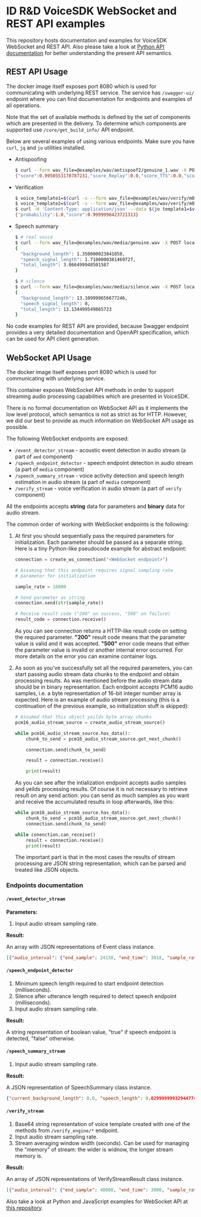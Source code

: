 ID R&D VoiceSDK WebSocket and REST API examples
===============================================

This repository hosts documentation and examples for VoiceSDK WebSocket and REST API. Also please
take a look at [Python API documentation](https://docs.idrnd.net/voice/python) for better 
understanding the present API semantics.

REST API Usage
--------------

The docker image itself exposes port 8080 which is used for communicating with
underlying REST service. The service has `/swagger-ui/` endpoint
where you can find documentation for endpoints and examples of all operations.

Note that the set of available methods is defined by the set of components which are presented
in the delivery. To determine which components are supported use `/core/get_build_info/`
API endpoint.

Below are several examples of using various endpoints.
Make sure you have `curl`, `jq` and `jo` utilities installed.

* Antispoofing
  ```bash
  $ curl --form wav_file=@examples/wav/antispoof2/genuine_1.wav -X POST localhost:8080/antispoof_engine/is_spoof_file
  {"score":0.9950553178787231,"score_Replay":0.0,"score_TTS":0.0,"score_VC":0.0}
  ```

* Verification
  ```bash
  $ voice_template1=$(curl -s --form wav_file=@examples/wav/verify/m001_01_001.wav -X POST localhost:8080/verify_engine/create_voice_template_from_file | jq -r)
  $ voice_template2=$(curl -s --form wav_file=@examples/wav/verify/m001_02_001.wav -X POST localhost:8080/verify_engine/create_voice_template_from_file | jq -r)
  $ curl -H 'Content-Type: application/json' --data $(jo template1=$voice_template1 template2=$voice_template1) -X POST localhost:8080/verify_engine/verify
  {"probability":1.0,"score":0.9999996423721313}
  ```

* Speech summary
  ```bash
  $ # real voice
  $ curl --form wav_file=@examples/wav/media/genuine.wav -X POST localhost:8080/speech_summary_engine/get_speech_summary_from_file | jq 'del(.vad_result)'
  {
    "background_length": 1.350000023841858,
    "speech_signal_length": 1.7100000381469727,
    "total_length": 3.066499948501587
  }
  
  $ # silence
  $ curl --form wav_file=@examples/wav/media/silence.wav -X POST localhost:8080/speech_summary_engine/get_speech_summary_from_file | jq 'del(.vad_result)'
  {
    "background_length": 13.109999656677246,
    "speech_signal_length": 0,
    "total_length": 13.134499549865723
  }
  ```

No code examples for REST API are provided, because Swagger endpoint provides a very detailed documentation
and OpenAPI specification, which can be used for API client generation.

WebSocket API Usage
-------------------

The docker image itself exposes port 8080 which is used for communicating with
underlying service.

This container exposes WebSocket API methods in order to support streaming audio
processing capabilities which are presented in VoiceSDK.

There is no formal documentation on WebSocket API as it implements
the low level protocol, which semantics is not as strict as for HTTP. However, we did our
best to provide as much information on WebSocket API usage as possible.

The following WebSocket endpoints are exposed:

* `/event_detector_stream` - acoustic event detection in audio stream (a part of `aed` component)
* `/speech_endpoint_detector` - speech endpoint detection in audio stream (a part of `media` component)
* `/speech_summary_stream` - voice activity detection and speech length estimation in audio stream
  (a part of `media` component)
* `/verify_stream` - voice verification in audio stream (a part of `verify` component)

All the endpoints accepts **string** data for parameters and **binary** data for audio stream.

The common order of working with WebSocket endpoints is the following:

1. At first you should sequentially pass the required parameters for initialization. Each parameter should be
   passed as a separate string. Here is a tiny Python-like pseudocode example for abstract endpoint:

   ```python
   connection = create_ws_connection("<WebSocket endpoint>")

   # Assuming that this endpoint requires signal sampling rate
   # parameter for initialization

   sample_rate = 16000

   # Send parameter as string
   connection.send(str(sample_rate))

   # Receive result code ("200" on success, "500" on failure)
   result_code = connection.receive()
   ```

   As you can see connection returns a HTTP-like result code on setting the required parameter.
   **"200"** result code means that the parameter value is valid and it was accepted.
   **"500"** error code means that either the parameter value is invalid or another internal error occurred. For more details on the error you can examine container logs.

2. As soon as you've successfully set all the required parameters, you can start passing audio stream
   data chunks to the endpoint and obtain processing results. As was mentioned before the audio stream data should
   be in binary representation. Each endpoint accepts PCM16 audio samples, i.e. a byte representation of 16-bit
   integer number array is expected. Here is an example of audio stream processing (this is a continuation of
   the previous example, so initialization stuff is skipped):

   ```python
   # Assumed that this object yeilds byte array chunks
   pcm16_audio_stream_source = create_audio_stream_source()

   while pcm16_audio_stream_source.has_data():
       chunk_to_send = pcm16_audio_stream_source.get_next_chunk()

       connection.send(chunk_to_send)

       result = connection.receive()

       print(result)
   ```

   As you can see after the intialization endpoint accepts audio samples and yeilds processing results. Of course
   it is not necessary to retrieve result on any send action: you can send as much samples as you want and receive
   the accumulated results in loop afterwards, like this:

   ```python
   while pcm16_audio_stream_source.has_data():
       chunk_to_send = pcm16_audio_stream_source.get_next_chunk()
       connection.send(chunk_to_send)

   while conenction.can_receive()
       result = connection.receive()
       print(result)
   ```

   The important part is that in the most cases the results of stream processing are JSON string representation,
   which can be parsed and treated like JSON objects.


### Endpoints documentation 

#### `/event_detector_stream`

**Parameters:**

1. Input audio stream sampling rate.

**Result:**

An array with JSON representations of Event class instance.

```json
[{"audio_interval": {"end_sample": 24150, "end_time": 3018, "sample_rate": 8000, "start_sample": 0, "start_time": 0}, "event_type": "Cough", "probability": 0.9999734163284302}]
```

#### `/speech_endpoint_detector`

1. Minimum speech length required to start endpoint detection (milliseconds).
2. Silence after utterance length required to detect speech endpoint (milliseconds).
3. Input audio stream sampling rate.

**Result:**

A string representation of boolean value, "true" if speech endpoint is detected, "false" otherwise.

#### `/speech_summary_stream`

1. Input audio stream sampling rate.

**Result:**

A JSON representation of SpeechSummary class instance.

```json
{"current_background_length": 0.0, "speech_length": 0.029999999329447746, "current_speech_summary": {"background_length": 0.33000001311302185, "speech_signal_length": 0.029999999329447746, "total_length": 0.38331249356269836, "vad_result": {"frame_length_ms": 30.0, "frames": [false, false, false, false, false, false, false, false, false, false, false, true]}}}
```

#### `/verify_stream`

1. Base64 string representation of voice template created with one of the methods from `/verify_engine/*` endpoint.
2. Input audio stream sampling rate.
3. Stream averaging window width (seconds). Can be used for managing the "memory" of stream: the wider is widnow, the longer
   stream memory is.

**Result:**

An array of JSON representations of VerifyStreamResult class instance.

```json
[{"audio_interval": {"end_sample": 48000, "end_time": 3000, "sample_rate": 16000, "start_sample": 0, "start_time": 0}, "verify_result": {"probability": 0.9999368786811829, "score": 0.6484680771827698}}]
```

Also take a look at Python and JavaScript examples for WebSocket API at [this repository](https://github.com/IDRnD/idvoice-rest-examples/websockets_examples).
